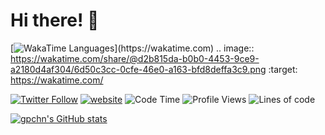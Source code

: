 # Hi there! 👋

[![WakaTime Languages]("https://wakatime.com/share/@d2b815da-b0b0-4453-9ce9-a2180d4af304/6caffae3-4df3-410e-a996-2fd4df3c2f7a.png")](https://wakatime.com)
.. image:: https://wakatime.com/share/@d2b815da-b0b0-4453-9ce9-a2180d4af304/6d50c3cc-0cfe-46e0-a163-bfd8deffa3c9.png
    :target: https://wakatime.com/

[![Twitter Follow](https://img.shields.io/twitter/follow/gpchn?label=Follow)](https://twitter.com/intent/follow?screen_name=gpchn)
[![website](https://img.shields.io/badge/Website-46a2f1.svg?&style=flat-square&logo=Google-Chrome&logoColor=white&link=https://gpchn.252123.xyz/)](https://gpchn.252123.xyz/)
![Code Time](http://img.shields.io/badge/Code%20Time-3%2C675%20hrs%2050%20mins-blue)
![Profile Views](http://img.shields.io/badge/Profile%20Views-878-blue)
![Lines of code](https://img.shields.io/badge/From%20Hello%20World%20I%27ve%20Written-6.8%20million%20lines%20of%20code-blue)

[![gpchn's GitHub stats](https://github-readme-stats.vercel.app/api?username=gpchn)](https://github.com/anuraghazra/github-readme-stats)
